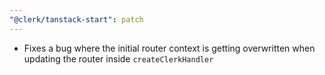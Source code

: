 ```yaml
---
"@clerk/tanstack-start": patch
---
```


- Fixes a bug where the initial router context is getting overwritten when updating the router inside `createClerkHandler`

